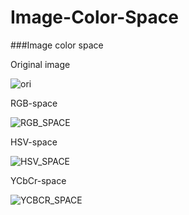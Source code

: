 # Image-Color-Space
###Image color space


Original image

![ori](https://user-images.githubusercontent.com/12807657/55574536-3aa5a080-573f-11e9-880a-ef0f05a1a6c1.jpg)



RGB-space

![RGB_SPACE](https://user-images.githubusercontent.com/12807657/55574540-3da09100-573f-11e9-8253-15eaa00a710e.jpg)




HSV-space

![HSV_SPACE](https://user-images.githubusercontent.com/12807657/55574549-4002eb00-573f-11e9-8150-5b9ad9b5a4fb.jpg)




YCbCr-space

![YCBCR_SPACE](https://user-images.githubusercontent.com/12807657/55574553-41ccae80-573f-11e9-83ea-207ca436a387.jpg)



